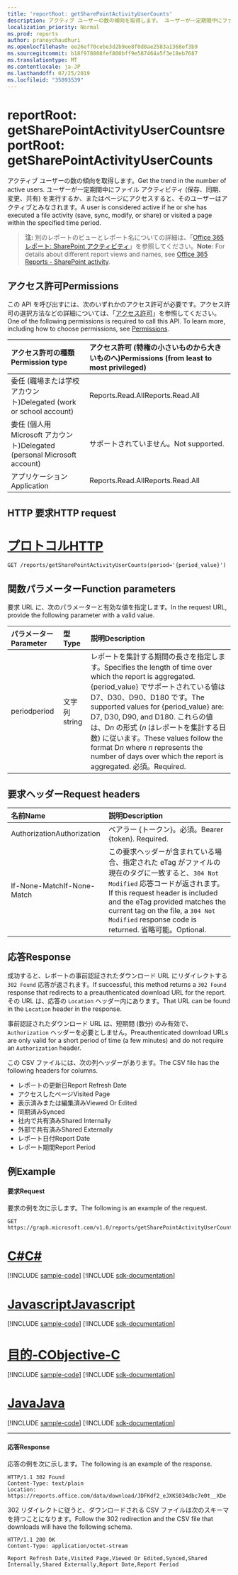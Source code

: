 ```yaml
---
title: 'reportRoot: getSharePointActivityUserCounts'
description: アクティブ ユーザーの数の傾向を取得します。 ユーザーが一定期間中にファイル アクティビティ (保存、同期、変更、共有) を実行するか、またはページにアクセスすると、そのユーザーはアクティブとみなされます。
localization_priority: Normal
ms.prod: reports
author: pranoychaudhuri
ms.openlocfilehash: ee26ef70cebe3d2b9ee8f0d0ae2583a1368ef3b9
ms.sourcegitcommit: b18f978808fef800bff9e587464a5f3e18eb7687
ms.translationtype: MT
ms.contentlocale: ja-JP
ms.lasthandoff: 07/25/2019
ms.locfileid: "35893539"
---
```

# <a name="reportroot-getsharepointactivityusercounts"></a><span data-ttu-id="4f4fa-104">reportRoot: getSharePointActivityUserCounts</span><span class="sxs-lookup"><span data-stu-id="4f4fa-104">reportRoot: getSharePointActivityUserCounts</span></span>

<span data-ttu-id="4f4fa-105">アクティブ ユーザーの数の傾向を取得します。</span><span class="sxs-lookup"><span data-stu-id="4f4fa-105">Get the trend in the number of active users.</span></span> <span data-ttu-id="4f4fa-106">ユーザーが一定期間中にファイル アクティビティ (保存、同期、変更、共有) を実行するか、またはページにアクセスすると、そのユーザーはアクティブとみなされます。</span><span class="sxs-lookup"><span data-stu-id="4f4fa-106">A user is considered active if he or she has executed a file activity (save, sync, modify, or share) or visited a page within the specified time period.</span></span>

> <span data-ttu-id="4f4fa-107">**注:** 別のレポートのビューとレポート名についての詳細は、「[Office 365 レポート: SharePoint アクティビティ](https://support.office.com/client/SharePoint-activity-a91c958f-1279-499d-9959-12f0de08dc8f)」を参照してください。</span><span class="sxs-lookup"><span data-stu-id="4f4fa-107">**Note:** For details about different report views and names, see [Office 365 Reports - SharePoint activity](https://support.office.com/client/SharePoint-activity-a91c958f-1279-499d-9959-12f0de08dc8f).</span></span>

## <a name="permissions"></a><span data-ttu-id="4f4fa-108">アクセス許可</span><span class="sxs-lookup"><span data-stu-id="4f4fa-108">Permissions</span></span>

<span data-ttu-id="4f4fa-p103">この API を呼び出すには、次のいずれかのアクセス許可が必要です。アクセス許可の選択方法などの詳細については、「[アクセス許可](/graph/permissions-reference)」を参照してください。</span><span class="sxs-lookup"><span data-stu-id="4f4fa-p103">One of the following permissions is required to call this API. To learn more, including how to choose permissions, see [Permissions](/graph/permissions-reference).</span></span>

| <span data-ttu-id="4f4fa-111">アクセス許可の種類</span><span class="sxs-lookup"><span data-stu-id="4f4fa-111">Permission type</span></span>                        | <span data-ttu-id="4f4fa-112">アクセス許可 (特権の小さいものから大きいものへ)</span><span class="sxs-lookup"><span data-stu-id="4f4fa-112">Permissions (from least to most privileged)</span></span> |
| :------------------------------------- | :--------------------------------------- |
| <span data-ttu-id="4f4fa-113">委任 (職場または学校アカウント)</span><span class="sxs-lookup"><span data-stu-id="4f4fa-113">Delegated (work or school account)</span></span>     | <span data-ttu-id="4f4fa-114">Reports.Read.All</span><span class="sxs-lookup"><span data-stu-id="4f4fa-114">Reports.Read.All</span></span>                         |
| <span data-ttu-id="4f4fa-115">委任 (個人用 Microsoft アカウント)</span><span class="sxs-lookup"><span data-stu-id="4f4fa-115">Delegated (personal Microsoft account)</span></span> | <span data-ttu-id="4f4fa-116">サポートされていません。</span><span class="sxs-lookup"><span data-stu-id="4f4fa-116">Not supported.</span></span>                           |
| <span data-ttu-id="4f4fa-117">アプリケーション</span><span class="sxs-lookup"><span data-stu-id="4f4fa-117">Application</span></span>                            | <span data-ttu-id="4f4fa-118">Reports.Read.All</span><span class="sxs-lookup"><span data-stu-id="4f4fa-118">Reports.Read.All</span></span>                         |

## <a name="http-request"></a><span data-ttu-id="4f4fa-119">HTTP 要求</span><span class="sxs-lookup"><span data-stu-id="4f4fa-119">HTTP request</span></span>


# <a name="httptabhttp"></a>[<span data-ttu-id="4f4fa-120">プロトコル</span><span class="sxs-lookup"><span data-stu-id="4f4fa-120">HTTP</span></span>](#tab/http)
<!-- { "blockType": "ignored" } --> 

```http
GET /reports/getSharePointActivityUserCounts(period='{period_value}')
```

## <a name="function-parameters"></a><span data-ttu-id="4f4fa-121">関数パラメーター</span><span class="sxs-lookup"><span data-stu-id="4f4fa-121">Function parameters</span></span>

<span data-ttu-id="4f4fa-122">要求 URL に、次のパラメーターと有効な値を指定します。</span><span class="sxs-lookup"><span data-stu-id="4f4fa-122">In the request URL, provide the following parameter with a valid value.</span></span>

| <span data-ttu-id="4f4fa-123">パラメーター</span><span class="sxs-lookup"><span data-stu-id="4f4fa-123">Parameter</span></span> | <span data-ttu-id="4f4fa-124">型</span><span class="sxs-lookup"><span data-stu-id="4f4fa-124">Type</span></span>   | <span data-ttu-id="4f4fa-125">説明</span><span class="sxs-lookup"><span data-stu-id="4f4fa-125">Description</span></span>                              |
| :-------- | :----- | :--------------------------------------- |
| <span data-ttu-id="4f4fa-126">period</span><span class="sxs-lookup"><span data-stu-id="4f4fa-126">period</span></span>    | <span data-ttu-id="4f4fa-127">文字列</span><span class="sxs-lookup"><span data-stu-id="4f4fa-127">string</span></span> | <span data-ttu-id="4f4fa-128">レポートを集計する期間の長さを指定します。</span><span class="sxs-lookup"><span data-stu-id="4f4fa-128">Specifies the length of time over which the report is aggregated.</span></span> <span data-ttu-id="4f4fa-129">{period_value} でサポートされている値は D7、D30、D90、D180 です。</span><span class="sxs-lookup"><span data-stu-id="4f4fa-129">The supported values for {period_value} are: D7, D30, D90, and D180.</span></span> <span data-ttu-id="4f4fa-130">これらの値は、D*n* の形式 (*n* はレポートを集計する日数) に従います。</span><span class="sxs-lookup"><span data-stu-id="4f4fa-130">These values follow the format D*n* where *n* represents the number of days over which the report is aggregated.</span></span> <span data-ttu-id="4f4fa-131">必須。</span><span class="sxs-lookup"><span data-stu-id="4f4fa-131">Required.</span></span> |

## <a name="request-headers"></a><span data-ttu-id="4f4fa-132">要求ヘッダー</span><span class="sxs-lookup"><span data-stu-id="4f4fa-132">Request headers</span></span>

| <span data-ttu-id="4f4fa-133">名前</span><span class="sxs-lookup"><span data-stu-id="4f4fa-133">Name</span></span>          | <span data-ttu-id="4f4fa-134">説明</span><span class="sxs-lookup"><span data-stu-id="4f4fa-134">Description</span></span>                              |
| :------------ | :--------------------------------------- |
| <span data-ttu-id="4f4fa-135">Authorization</span><span class="sxs-lookup"><span data-stu-id="4f4fa-135">Authorization</span></span> | <span data-ttu-id="4f4fa-p105">ベアラー {トークン}。必須。</span><span class="sxs-lookup"><span data-stu-id="4f4fa-p105">Bearer {token}. Required.</span></span>                |
| <span data-ttu-id="4f4fa-138">If-None-Match</span><span class="sxs-lookup"><span data-stu-id="4f4fa-138">If-None-Match</span></span> | <span data-ttu-id="4f4fa-139">この要求ヘッダーが含まれている場合、指定された eTag がファイルの現在のタグに一致すると、`304 Not Modified` 応答コードが返されます。</span><span class="sxs-lookup"><span data-stu-id="4f4fa-139">If this request header is included and the eTag provided matches the current tag on the file, a `304 Not Modified` response code is returned.</span></span> <span data-ttu-id="4f4fa-140">省略可能。</span><span class="sxs-lookup"><span data-stu-id="4f4fa-140">Optional.</span></span> |

## <a name="response"></a><span data-ttu-id="4f4fa-141">応答</span><span class="sxs-lookup"><span data-stu-id="4f4fa-141">Response</span></span>

<span data-ttu-id="4f4fa-142">成功すると、レポートの事前認証されたダウンロード URL にリダイレクトする `302 Found` 応答が返されます。</span><span class="sxs-lookup"><span data-stu-id="4f4fa-142">If successful, this method returns a `302 Found` response that redirects to a preauthenticated download URL for the report.</span></span> <span data-ttu-id="4f4fa-143">その URL は、応答の `Location` ヘッダー内にあります。</span><span class="sxs-lookup"><span data-stu-id="4f4fa-143">That URL can be found in the `Location` header in the response.</span></span>

<span data-ttu-id="4f4fa-144">事前認証されたダウンロード URL は、短期間 (数分) のみ有効で、`Authorization` ヘッダーを必要としません。</span><span class="sxs-lookup"><span data-stu-id="4f4fa-144">Preauthenticated download URLs are only valid for a short period of time (a few minutes) and do not require an `Authorization` header.</span></span>

<span data-ttu-id="4f4fa-145">この CSV ファイルには、次の列ヘッダーがあります。</span><span class="sxs-lookup"><span data-stu-id="4f4fa-145">The CSV file has the following headers for columns.</span></span>

- <span data-ttu-id="4f4fa-146">レポートの更新日</span><span class="sxs-lookup"><span data-stu-id="4f4fa-146">Report Refresh Date</span></span>
- <span data-ttu-id="4f4fa-147">アクセスしたページ</span><span class="sxs-lookup"><span data-stu-id="4f4fa-147">Visited Page</span></span>
- <span data-ttu-id="4f4fa-148">表示済みまたは編集済み</span><span class="sxs-lookup"><span data-stu-id="4f4fa-148">Viewed Or Edited</span></span>
- <span data-ttu-id="4f4fa-149">同期済み</span><span class="sxs-lookup"><span data-stu-id="4f4fa-149">Synced</span></span>
- <span data-ttu-id="4f4fa-150">社内で共有済み</span><span class="sxs-lookup"><span data-stu-id="4f4fa-150">Shared Internally</span></span>
- <span data-ttu-id="4f4fa-151">外部で共有済み</span><span class="sxs-lookup"><span data-stu-id="4f4fa-151">Shared Externally</span></span>
- <span data-ttu-id="4f4fa-152">レポート日付</span><span class="sxs-lookup"><span data-stu-id="4f4fa-152">Report Date</span></span>
- <span data-ttu-id="4f4fa-153">レポート期間</span><span class="sxs-lookup"><span data-stu-id="4f4fa-153">Report Period</span></span>

## <a name="example"></a><span data-ttu-id="4f4fa-154">例</span><span class="sxs-lookup"><span data-stu-id="4f4fa-154">Example</span></span>

#### <a name="request"></a><span data-ttu-id="4f4fa-155">要求</span><span class="sxs-lookup"><span data-stu-id="4f4fa-155">Request</span></span>

<span data-ttu-id="4f4fa-156">要求の例を次に示します。</span><span class="sxs-lookup"><span data-stu-id="4f4fa-156">The following is an example of the request.</span></span>

<!--{
  "blockType": "request",
  "isComposable": true,
  "name": "reportroot_getsharepointactivityusercounts"
}-->

```http
GET https://graph.microsoft.com/v1.0/reports/getSharePointActivityUserCounts(period='D7')
```
# <a name="ctabcsharp"></a>[<span data-ttu-id="4f4fa-157">C#</span><span class="sxs-lookup"><span data-stu-id="4f4fa-157">C#</span></span>](#tab/csharp)
[!INCLUDE [sample-code](../includes/snippets/csharp/reportroot-getsharepointactivityusercounts-csharp-snippets.md)]
[!INCLUDE [sdk-documentation](../includes/snippets/snippets-sdk-documentation-link.md)]

# <a name="javascripttabjavascript"></a>[<span data-ttu-id="4f4fa-158">Javascript</span><span class="sxs-lookup"><span data-stu-id="4f4fa-158">Javascript</span></span>](#tab/javascript)
[!INCLUDE [sample-code](../includes/snippets/javascript/reportroot-getsharepointactivityusercounts-javascript-snippets.md)]
[!INCLUDE [sdk-documentation](../includes/snippets/snippets-sdk-documentation-link.md)]

# <a name="objective-ctabobjc"></a>[<span data-ttu-id="4f4fa-159">目的-C</span><span class="sxs-lookup"><span data-stu-id="4f4fa-159">Objective-C</span></span>](#tab/objc)
[!INCLUDE [sample-code](../includes/snippets/objc/reportroot-getsharepointactivityusercounts-objc-snippets.md)]
[!INCLUDE [sdk-documentation](../includes/snippets/snippets-sdk-documentation-link.md)]

# <a name="javatabjava"></a>[<span data-ttu-id="4f4fa-160">Java</span><span class="sxs-lookup"><span data-stu-id="4f4fa-160">Java</span></span>](#tab/java)
[!INCLUDE [sample-code](../includes/snippets/java/reportroot-getsharepointactivityusercounts-java-snippets.md)]
[!INCLUDE [sdk-documentation](../includes/snippets/snippets-sdk-documentation-link.md)]

---


#### <a name="response"></a><span data-ttu-id="4f4fa-161">応答</span><span class="sxs-lookup"><span data-stu-id="4f4fa-161">Response</span></span>

<span data-ttu-id="4f4fa-162">応答の例を次に示します。</span><span class="sxs-lookup"><span data-stu-id="4f4fa-162">The following is an example of the response.</span></span>

<!-- {
  "blockType": "response",
  "truncated": true,
  "@odata.type": "microsoft.graph.report"
} -->

```http
HTTP/1.1 302 Found
Content-Type: text/plain
Location: https://reports.office.com/data/download/JDFKdf2_eJXKS034dbc7e0t__XDe
```

<span data-ttu-id="4f4fa-163">302 リダイレクトに従うと、ダウンロードされる CSV ファイルは次のスキーマを持つことになります。</span><span class="sxs-lookup"><span data-stu-id="4f4fa-163">Follow the 302 redirection and the CSV file that downloads will have the following schema.</span></span>

<!-- { "blockType": "ignored" } --> 

```http
HTTP/1.1 200 OK
Content-Type: application/octet-stream

Report Refresh Date,Visited Page,Viewed Or Edited,Synced,Shared Internally,Shared Externally,Report Date,Report Period
```
<!-- uuid: 8fcb5dbc-d5aa-4681-8e31-b001d5168d79 
2015-10-25 14:57:30 UTC -->
<!-- {
  "type": "#page.annotation",
  "description": "Example",
  "keywords": "",
  "section": "documentation",
  "tocPath": "",
  "suppressions": [
  ]
}-->
